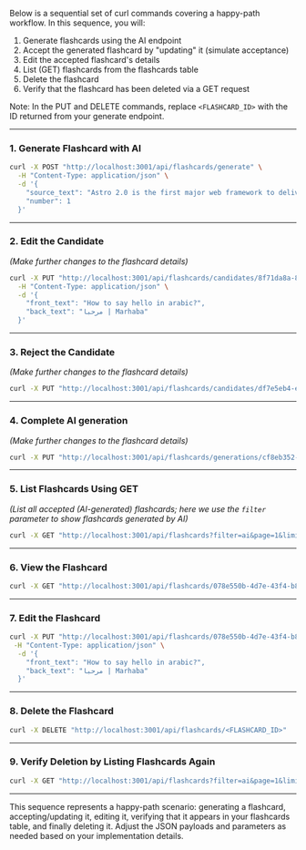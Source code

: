 Below is a sequential set of curl commands covering a happy-path workflow. In this sequence, you will:

1. Generate flashcards using the AI endpoint  
2. Accept the generated flashcard by "updating" it (simulate acceptance)  
3. Edit the accepted flashcard's details  
4. List (GET) flashcards from the flashcards table  
5. Delete the flashcard  
6. Verify that the flashcard has been deleted via a GET request

Note: In the PUT and DELETE commands, replace `<FLASHCARD_ID>` with the ID returned from your generate endpoint.

---

### 1. Generate Flashcard with AI

```bash
curl -X POST "http://localhost:3001/api/flashcards/generate" \
  -H "Content-Type: application/json" \
  -d '{
    "source_text": "Astro 2.0 is the first major web framework to deliver complete type-safety for Markdown and MDX. Astro now helps you organize your Markdown with built-in parsing, validation, and automatic TypeScript type generation. This new release is a game-changer for anyone working with Markdown on the web.",
    "number": 1
  }'
```

---

### 2. Edit the Candidate

_(Make further changes to the flashcard details)_

```bash
curl -X PUT "http://localhost:3001/api/flashcards/candidates/8f71da8a-8f47-4945-84bb-a1a978bd0835" \
  -H "Content-Type: application/json" \
  -d '{
    "front_text": "How to say hello in arabic?",
    "back_text": "مرحبا | Marhaba"
  }'
```
---

### 3. Reject the Candidate

_(Make further changes to the flashcard details)_

```bash
curl -X PUT "http://localhost:3001/api/flashcards/candidates/df7e5eb4-e184-418e-88b2-699295bf264f/reject" \
```
---

### 4. Complete AI generation

_(Make further changes to the flashcard details)_

```bash
curl -X PUT "http://localhost:3001/api/flashcards/generations/cf8eb352-42b7-4135-b579-e56ad4717ed9/complete" \
```


---

### 5. List Flashcards Using GET

_(List all accepted (AI-generated) flashcards; here we use the `filter` parameter to show flashcards generated by AI)_

```bash
curl -X GET "http://localhost:3001/api/flashcards?filter=ai&page=1&limit=20&sort=created_at"
```

---

### 6. View the Flashcard

```bash
curl -X GET "http://localhost:3001/api/flashcards/078e550b-4d7e-43f4-b895-acc9a8fcd457"
```
---


### 7. Edit the Flashcard

```bash
curl -X PUT "http://localhost:3001/api/flashcards/078e550b-4d7e-43f4-b895-acc9a8fcd457" \
 -H "Content-Type: application/json" \
  -d '{
    "front_text": "How to say hello in arabic?",
    "back_text": "مرحبا | Marhaba"
  }'
```

---

### 8. Delete the Flashcard

```bash
curl -X DELETE "http://localhost:3001/api/flashcards/<FLASHCARD_ID>"
```

---

### 9. Verify Deletion by Listing Flashcards Again

```bash
curl -X GET "http://localhost:3001/api/flashcards?filter=ai&page=1&limit=20&sort=created_at"
```

---

This sequence represents a happy-path scenario: generating a flashcard, accepting/updating it, editing it, verifying that it appears in your flashcards table, and finally deleting it. Adjust the JSON payloads and parameters as needed based on your implementation details.
